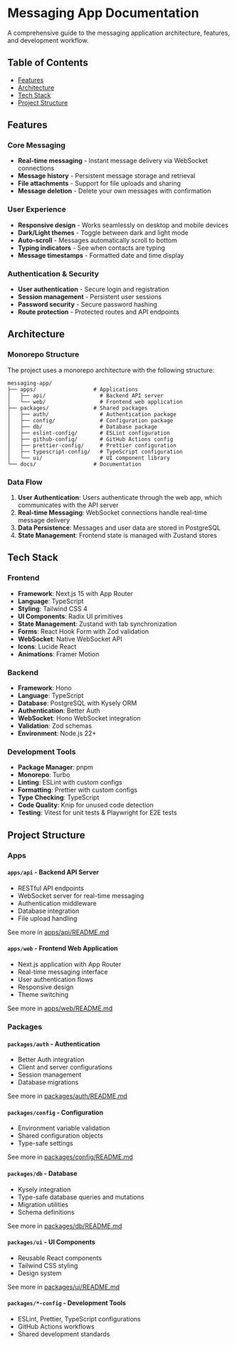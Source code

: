 # Messaging App Documentation

A comprehensive guide to the messaging application architecture, features, and development workflow.

## Table of Contents

- [Features](#features)
- [Architecture](#architecture)
- [Tech Stack](#tech-stack)
- [Project Structure](#project-structure)

## Features

### Core Messaging

- **Real-time messaging** - Instant message delivery via WebSocket connections
- **Message history** - Persistent message storage and retrieval
- **File attachments** - Support for file uploads and sharing
- **Message deletion** - Delete your own messages with confirmation

### User Experience

- **Responsive design** - Works seamlessly on desktop and mobile devices
- **Dark/Light themes** - Toggle between dark and light mode
- **Auto-scroll** - Messages automatically scroll to bottom
- **Typing indicators** - See when contacts are typing
- **Message timestamps** - Formatted date and time display

### Authentication & Security

- **User authentication** - Secure login and registration
- **Session management** - Persistent user sessions
- **Password security** - Secure password hashing
- **Route protection** - Protected routes and API endpoints

## Architecture

### Monorepo Structure

The project uses a monorepo architecture with the following structure:

```no-highlight
messaging-app/
├── apps/                  # Applications
│   ├── api/                 # Backend API server
│   └── web/                 # Frontend web application
├── packages/              # Shared packages
│   ├── auth/                # Authentication package
│   ├── config/              # Configuration package
│   ├── db/                  # Database package
│   ├── eslint-config/       # ESLint configuration
│   ├── github-config/       # GitHub Actions config
│   ├── prettier-config/     # Prettier configuration
│   ├── typescript-config/   # TypeScript configuration
│   └── ui/                  # UI component library
└── docs/                  # Documentation
```

### Data Flow

1. **User Authentication**: Users authenticate through the web app, which communicates with the API server
2. **Real-time Messaging**: WebSocket connections handle real-time message delivery
3. **Data Persistence**: Messages and user data are stored in PostgreSQL
4. **State Management**: Frontend state is managed with Zustand stores

## Tech Stack

### Frontend

- **Framework**: Next.js 15 with App Router
- **Language**: TypeScript
- **Styling**: Tailwind CSS 4
- **UI Components**: Radix UI primitives
- **State Management**: Zustand with tab synchronization
- **Forms**: React Hook Form with Zod validation
- **WebSocket**: Native WebSocket API
- **Icons**: Lucide React
- **Animations**: Framer Motion

### Backend

- **Framework**: Hono
- **Language**: TypeScript
- **Database**: PostgreSQL with Kysely ORM
- **Authentication**: Better Auth
- **WebSocket**: Hono WebSocket integration
- **Validation**: Zod schemas
- **Environment**: Node.js 22+

### Development Tools

- **Package Manager**: pnpm
- **Monorepo**: Turbo
- **Linting**: ESLint with custom configs
- **Formatting**: Prettier with custom configs
- **Type Checking**: TypeScript
- **Code Quality**: Knip for unused code detection
- **Testing**: Vitest for unit tests & Playwright for E2E tests

## Project Structure

### Apps

#### `apps/api` - Backend API Server

- RESTful API endpoints
- WebSocket server for real-time messaging
- Authentication middleware
- Database integration
- File upload handling

See more in [apps/api/README.md](../apps/api/README.md)

#### `apps/web` - Frontend Web Application

- Next.js application with App Router
- Real-time messaging interface
- User authentication flows
- Responsive design
- Theme switching

See more in [apps/web/README.md](../apps/web/README.md)

### Packages

#### `packages/auth` - Authentication

- Better Auth integration
- Client and server configurations
- Session management
- Database migrations

See more in [packages/auth/README.md](../packages/auth/README.md)

#### `packages/config` - Configuration

- Environment variable validation
- Shared configuration objects
- Type-safe settings

See more in [packages/config/README.md](../packages/config/README.md)

#### `packages/db` - Database

- Kysely integration
- Type-safe database queries and mutations
- Migration utilities
- Schema definitions

See more in [packages/db/README.md](../packages/db/README.md)

#### `packages/ui` - UI Components

- Reusable React components
- Tailwind CSS styling
- Design system

See more in [packages/ui/README.md](../packages/ui/README.md)

#### `packages/*-config` - Development Tools

- ESLint, Prettier, TypeScript configurations
- GitHub Actions workflows
- Shared development standards
